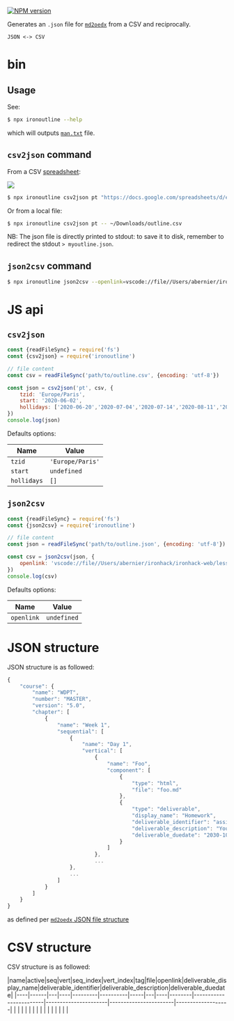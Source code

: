 [![NPM version](https://img.shields.io/npm/v/ironoutline.svg?style=flat)](https://www.npmjs.com/package/ironoutline)

Generates an `.json` file for [`md2oedx`](https://github.com/ironhack/md2oedx) from a CSV and reciprocally.

```
JSON <-> CSV
```

# bin

## Usage

See:

```sh
$ npx ironoutline --help
```

which will outputs [`man.txt`](man.txt) file.

## `csv2json` command

From a CSV [spreadsheet](https://docs.google.com/spreadsheets/d/1EdyLktmJA36Fzeug8NwrTQjUDt4C9wB2eoqs9E6kXK0/edit):

[![](https://res.cloudinary.com/dtqr57xyj/image/upload/v1613146330/Screenshot_2021-02-12_at_17.10.48.png)](https://docs.google.com/spreadsheets/d/1EdyLktmJA36Fzeug8NwrTQjUDt4C9wB2eoqs9E6kXK0/edit)

```sh
$ npx ironoutline csv2json pt "https://docs.google.com/spreadsheets/d/e/2PACX-1vSPb9g-3UgLBIrjBekCEppZ7k733mCQehR9S3OZBxafwQEuXsxkAzC4VkSzOStT6b0Dc851CyLUOc2i/pub?gid=0&single=true&output=csv"
```

Or from a local file:

```sh
$ npx ironoutline csv2json pt -- ~/Downloads/outline.csv
```

NB: The json file is directly printed to stdout: to save it to disk, remember to redirect the stdout `> myoutline.json`.

## `json2csv` command

```sh
$ npx ironoutline json2csv --openlink=vscode://file//Users/abernier/ironhack/ironhack-web/lessons/modules-1-2-3/%s -- wdpt202102par.json
```

# JS api

## `csv2json`

```js
const {readFileSync} = require('fs')
const {csv2json} = require('ironoutline')

// file content
const csv = readFileSync('path/to/outline.csv', {encoding: 'utf-8'})

const json = csv2json('pt', csv, {
    tzid: 'Europe/Paris',
    start: '2020-06-02',
    hollidays: ['2020-06-20','2020-07-04','2020-07-14','2020-08-11','2020-08-13','2020-08-15','2020-08-18','2020-08-20','2020-08-22','2020-09-19','2020-10-17','2020-11-10','2020-11-21']
})
console.log(json)
```

Defaults options:

|Name|Value|
|----|-----|
|`tzid`|`'Europe/Paris'`|
|`start`|`undefined`|
|`hollidays`|`[]`|

## `json2csv`

```js
const {readFileSync} = require('fs')
const {json2csv} = require('ironoutline')

// file content
const json = readFileSync('path/to/outline.json', {encoding: 'utf-8'})

const csv = json2csv(json, {
    openlink: 'vscode://file//Users/abernier/ironhack/ironhack-web/lessons/modules-1-2-3/%s'
})
console.log(csv)
```

Defaults options:

|Name|Value|
|----|-----|
|`openlink`|`undefined`|

# JSON structure

JSON structure is as followed:

```js
{
    "course": {
        "name": "WDPT",
        "number": "MASTER",
        "version": "5.0",
        "chapter": [
            {
                "name": "Week 1",
                "sequential": [
                    {
                        "name": "Day 1",
                        "vertical": [
                            {
                                "name": "Foo",
                                "component": [
                                    {
                                        "type": "html",
                                        "file": "foo.md"
                                    },
                                    {
                                        "type": "deliverable",
                                        "display_name": "Homework",
                                        "deliverable_identifier": "assign1",
                                        "deliverable_description": "Your first homework is to do 100 pushups.",
                                        "deliverable_duedate": "2030-10-28"
                                    }
                                ]
                            },
                            ...
                    },
                    ...
                ]
            }
        ]
    }
}
```

as defined per [`md2oedx` JSON file structure](https://github.com/ironhack/md2oedx#json-file-structure)

# CSV structure

CSV structure is as followed:

|name|active|seq|vert|seq_index|vert_index|tag|file|openlink|deliverable_display_name|deliverable_identifier|deliverable_description|deliverable_duedate|
|----|------|---|----|---------|----------|-----|---|----|--------|------------------------|----------------------|-----------------------|-------------------|
|    |      |   |    |         |          |     |   |    |        |                        |                      |                       |                   |